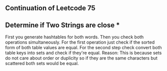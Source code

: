 ## Continuation of Leetcode 75
## Determine if Two Strings are close *
First you generate hashtables for both words.
Then you check both operations simultaneously.
For the first operation just check if the sorted form of both table values are equal.
For the second step check convert both table keys into sets and check if they're equal. 
Reason: This is because sets do not care about order or duplicity so if they are the same characters but scattered both sets would be equal.